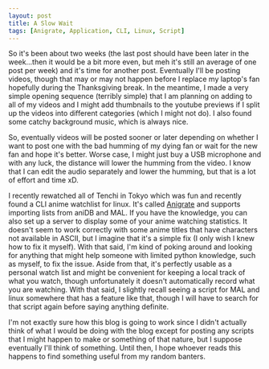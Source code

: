```yaml
---
layout: post
title: A Slow Wait
tags: [Anigrate, Application, CLI, Linux, Script]
---
```


So it's been about two weeks (the last post should have been later in the week...then it would be a bit more even, but meh it's still an average of one post per week) and it's time for another post. Eventually I'll be posting videos, though that may or may not happen before I replace my laptop's fan hopefully during the Thanksgiving break. In the meantime, I made a very simple opening sequence (terribly simple) that I am planning on adding to all of my videos and I might add thumbnails to the youtube previews if I split up the videos into different categories (which I might not do). I also found some catchy background music, which is always nice.

So, eventually videos will be posted sooner or later depending on whether I want to post one with the bad humming of my dying fan or wait for the new fan and hope it's better. Worse case, I might just buy a USB microphone and with any luck, the distance will lower the humming from the video. I know that I can edit the audio separately and lower the humming, but that is a lot of effort and time xD.

I recently rewatched all of Tenchi in Tokyo which was fun and recently found a CLI anime watchlist for linux. It's called [Anigrate](http://anigrate.glacicle.org/) and supports importing lists from aniDB and MAL. If you have the knowledge, you can also set up a server to display some of your anime watching statistics. It doesn't seem to work correctly with some anime titles that have characters not available in ASCII, but I imagine that it's a simple fix (I only wish I knew how to fix it myself). With that said, I'm kind of poking around and looking for anything that might help someone with limited python knowledge, such as myself, to fix the issue. Aside from that, it's perfectly usable as a personal watch list and might be convenient for keeping a local track of what you watch, though unfortunately it doesn't automatically record what you are watching. With that said, I slightly recall seeing a script for MAL and linux somewhere that has a feature like that, though I will have to search for that script again before saying anything definite.

I'm not exactly sure how this blog is going to work since I didn't actually think of what I would be doing with the blog except for posting any scripts that I might happen to make or something of that nature, but I suppose eventually I'll think of something. Until then, I hope whoever reads this happens to find something useful from my random banters.
